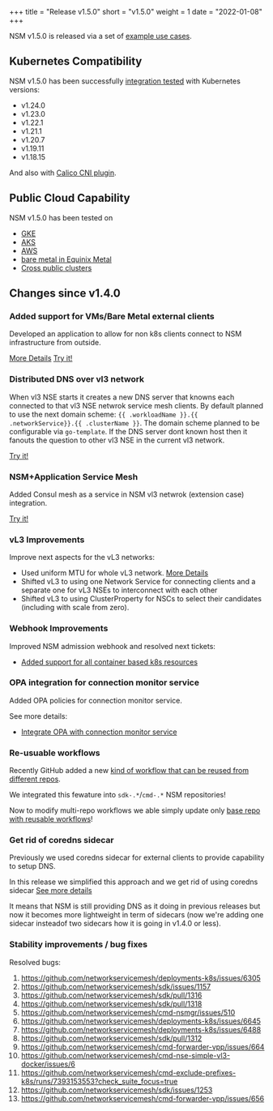 +++
title = "Release v1.5.0"
short = "v1.5.0"
weight = 1
date = "2022-01-08"
+++

NSM v1.5.0 is released via a set of [example use cases](https://github.com/networkservicemesh/deployments-k8s/tree/release/v1.5.0).

## Kubernetes Compatibility
NSM v1.5.0 has been successfully [integration tested](https://github.com/networkservicemesh/integration-k8s-kind/actions/runs/2778694089) with Kubernetes versions:

- v1.24.0
- v1.23.0
- v1.22.1
- v1.21.1
- v1.20.7
- v1.19.11
- v1.18.15

And also with [Calico CNI plugin](https://www.tigera.io/project-calico/).



## Public Cloud Capability

NSM v1.5.0 has been tested on 
- [GKE](https://github.com/networkservicemesh/integration-k8s-gke/actions/runs/2778693979)
- [AKS](https://github.com/networkservicemesh/integration-k8s-aks/actions/runs/2778694045)
- [AWS](https://github.com/networkservicemesh/integration-k8s-aws/actions/runs/2778694155)
- [bare metal in Equinix Metal](https://github.com/networkservicemesh/integration-k8s-packet/actions/runs/2778693972)
- [Cross public clusters](https://github.com/networkservicemesh/integration-interdomain-k8s/actions/runs/2789810644)

## Changes since v1.4.0

### Added support for VMs/Bare Metal external clients

Developed an application to allow for non k8s clients connect to NSM infrastructure from outside.

[More Details](https://github.com/networkservicemesh/cmd-nsc-simple-docker/issues/1) 
[Try it!](https://github.com/networkservicemesh/deployments-k8s/tree/release/v1.5.0/examples/k8s_monolith/external_nsc)


### Distributed DNS over vl3 network

When vl3 NSE starts it creates a new DNS server that knowns each connected to that vl3 NSE netwrok service mesh clients.
By default planned to use the next domain scheme: `{{ .workloadName }}.{{ .networkService}}.{{ .clusterName }}`.
The domain scheme planned to be configurable via `go-template`. If the DNS server dont known host then it fanouts the question to other vl3 NSE in the current vl3 network.

[Try it!](https://github.com/networkservicemesh/deployments-k8s/tree/release/v1.5.0/examples/features/vl3-dns)


### NSM+Application Service Mesh


Added Consul mesh as a service in NSM vl3 netwrok (extension case) integration.


[Try it!](https://github.com/networkservicemesh/deployments-k8s/tree/release/v1.5.0/examples/interdomain/nsm_consul)

### vL3 Improvements

Improve next aspects for the vL3 networks:

- Used uniform MTU for whole vL3 network. [More Details](https://github.com/networkservicemesh/cmd-nse-vl3-vpp/issues/77)
- Shifted vL3 to using one Network Service for connecting clients and a separate one for vL3 NSEs to interconnect with each other
- Shifted vL3 to using ClusterProperty for NSCs to select their candidates (including with scale from zero). 


### Webhook Improvements

Improved NSM admission webhook and resolved next tickets:

- [Added support for all container based k8s resources](https://github.com/networkservicemesh/cmd-admission-webhook-k8s/issues/150)


### OPA integration for connection monitor service

Added OPA policies for connection monitor service.

See more details:
- [Integrate OPA with connection monitor service](https://github.com/networkservicemesh/sdk/issues/46) 

### Re-usuable workflows

Recently GitHub added a new [kind of workflow that can be reused from different repos](https://docs.github.com/en/actions/using-workflows/reusing-workflows). 

We integrated this fewature into `sdk-.*`/`cmd-.*` NSM repositories!

Now to modify multi-repo workflows we able simply update only [base repo with reusable workflows](https://github.com/networkservicemesh/.github)!

### Get rid of coredns sidecar

Previously we used coredns sidecar for external clients to provide capability to setup DNS.

In this release we simplified this approach and we get rid of using coredns sidecar [See more details](https://github.com/networkservicemesh/cmd-nsc/issues/451)

It means that NSM is still providing DNS as it doing in previous releases but now it becomes more lightweight in term of sidecars (now we're adding one sidecar insteadof two sidecars how it is going in v1.4.0 or less).

### Stability improvements / bug fixes

Resolved bugs:

1. https://github.com/networkservicemesh/deployments-k8s/issues/6305
2. https://github.com/networkservicemesh/sdk/issues/1157
3. https://github.com/networkservicemesh/sdk/pull/1316
4. https://github.com/networkservicemesh/sdk/pull/1318
5. https://github.com/networkservicemesh/cmd-nsmgr/issues/510
6. https://github.com/networkservicemesh/deployments-k8s/issues/6645
7. https://github.com/networkservicemesh/deployments-k8s/issues/6488
8. https://github.com/networkservicemesh/sdk/pull/1312
9. https://github.com/networkservicemesh/cmd-forwarder-vpp/issues/664
10. https://github.com/networkservicemesh/cmd-nse-simple-vl3-docker/issues/6
11. https://github.com/networkservicemesh/cmd-exclude-prefixes-k8s/runs/7393153553?check_suite_focus=true
12. https://github.com/networkservicemesh/sdk/issues/1253
13. https://github.com/networkservicemesh/cmd-forwarder-vpp/issues/656

